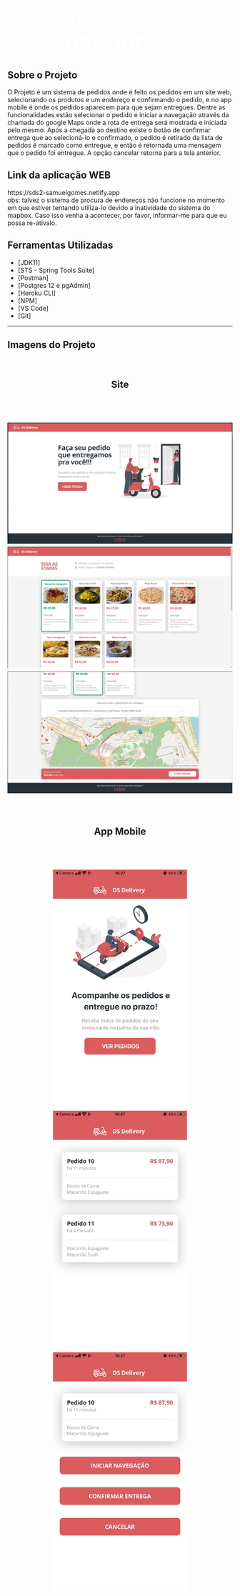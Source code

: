 <h1 style="color:white;font-size:50px;font-weight:bold">Semana DevSuperior 2.0</h1>

<h2 id="sobre">Sobre o Projeto</h2>

O Projeto é um sistema de pedidos onde é feito os pedidos em um site web, selecionando os produtos e um endereço e confirmando o pedido, e
no app mobile é onde os pedidos aparecem para que sejam entregues. Dentre as funcionalidades estão selecionar o pedido e iniciar a navegação
através da chamada do google Maps onde a rota de entrega será mostrada e iniciada pelo mesmo. Após a chegada ao destino existe o botão de 
confirmar entrega que ao selecioná-lo e confirmado, o pedido é retirado da lista de pedidos é marcado como entregue, e então é retornada uma
mensagem que o pedido foi entregue. A opção cancelar retorna para a tela anterior.</div>

<h2 id="link">Link da aplicação WEB</h2>
https://sds2-samuelgomes.netlify.app </br>
obs: talvez o sistema de procura de endereços não funcione no momento em que estiver tentando utiliza-lo devido a inatividade do sistema do mapbox.
Caso isso venha a acontecer, por favor, informar-me para que eu possa re-ativalo. 

<h2 id="ferramentas">Ferramentas Utilizadas</h2>

- [JDK11]
- [STS - Spring Tools Suite]
- [Postman]
- [Postgres 12 e pgAdmin]
- [Heroku CLI]
- [NPM]
- [VS Code]
- [Git]

<hr>

<h2 id="padraocamadasadotado">Imagens do Projeto</h2>
</br>
<h2 align="center">Site</h2>
</br>
<h1 align="center">
    <img alt="Logo" src="./imagens/frontweb1.JPG" width="600px" />
    <img alt="Logo" src="./imagens/frontweb2.JPG" width="600px" />
    <img alt="Logo" src="./imagens/frontweb3.JPG" width="600px" />
</h1>
</br>
<h2 align="center">App Mobile</h2>
</br>
<h1 align="center">
    <img alt="Logo" src="./imagens/frontmobile1.JPG" width="300px" />
    <img alt="Logo" src="./imagens/frontmobile2.JPG" width="300px" />
    <img alt="Logo" src="./imagens/frontmobile3.JPG" width="300px" />    
</h1>




